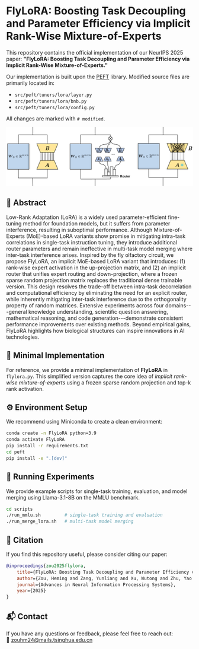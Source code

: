 # FlyLoRA: Boosting Task Decoupling and Parameter Efficiency via Implicit Rank-Wise Mixture-of-Experts

This repository contains the official implementation of our NeurIPS 2025 paper:
**"FlyLoRA: Boosting Task Decoupling and Parameter Efficiency via Implicit Rank-Wise Mixture-of-Experts."**

Our implementation is built upon the [PEFT](https://github.com/huggingface/peft) library. Modified source files are primarily located in:
- `src/peft/tuners/lora/layer.py`
- `src/peft/tuners/lora/bnb.py`
- `src/peft/tuners/lora/config.py`

All changes are marked with `# modified`.

![](assets/fig2.png)

## 🧠 Abstract

Low-Rank Adaptation (LoRA) is a widely used parameter-efficient fine-tuning method for foundation models, but it suffers from parameter interference, resulting in suboptimal performance. Although Mixture-of-Experts (MoE)-based LoRA variants show promise in mitigating intra-task correlations in single-task instruction tuning, they introduce additional router parameters and remain ineffective in multi-task model merging where inter-task interference arises. Inspired by the fly olfactory circuit, we propose FlyLoRA, an implicit MoE-based LoRA variant that introduces: (1) rank-wise expert activation in the up-projection matrix, and (2) an implicit router that unifies expert routing and down-projection, where a frozen sparse random projection matrix replaces the traditional dense trainable version. This design resolves the trade-off between intra-task decorrelation and computational efficiency by eliminating the need for an explicit router, while inherently mitigating inter-task interference due to the orthogonality property of random matrices. Extensive experiments across four domains---general knowledge understanding, scientific question answering, mathematical reasoning, and code generation---demonstrate consistent performance improvements over existing methods. Beyond empirical gains, FlyLoRA highlights how biological structures can inspire innovations in AI technologies.

## 🧩 Minimal Implementation

For reference, we provide a minimal implementation of **FlyLoRA** in `flylora.py`. This simplified version captures the core idea of *implicit rank-wise mixture-of-experts* using a frozen sparse random projection and top-k rank activation.

## ⚙️ Environment Setup

We recommend using Miniconda to create a clean environment:

```bash
conda create -n FlyLoRA python=3.9
conda activate FlyLoRA
pip install -r requirements.txt
cd peft
pip install -e ".[dev]"
```

## 🚀 Running Experiments

We provide example scripts for single-task training, evaluation, and model merging using Llama-3.1-8B on the MMLU benchmark.
```bash
cd scripts
./run_mmlu.sh         # single-task training and evaluation
./run_merge_lora.sh   # multi-task model merging
```

## 📖 Citation

If you find this repository useful, please consider citing our paper:

```bibtex
@inproceedings{zou2025flylora,
    title={FlyLoRA: Boosting Task Decoupling and Parameter Efficiency via Implicit Rank-Wise Mixture-of-Experts},
    author={Zou, Heming and Zang, Yunliang and Xu, Wutong and Zhu, Yao and Ji, Xiangyang},
    journal={Advances in Neural Information Processing Systems},
    year={2025}
}
```

## 📬 Contact

If you have any questions or feedback, please feel free to reach out:  
📧 [zouhm24@mails.tsinghua.edu.cn](mailto:zouhm24@mails.tsinghua.edu.cn)